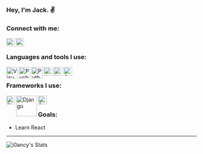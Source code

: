 ### Hey, I'm Jack. ✌

### Connect with me:

[<img align="left" alt="i0ancy.1337 | Reddit" width="22px" src="https://www.flaticon.com/svg/static/icons/svg/1384/1384019.svg" />](https://instagram.com/i0ancy.1337)
[<img align="left" alt="i0ancy.1337 | Email" width="22px" src="https://www.flaticon.com/svg/static/icons/svg/561/561188.svg" />](nothades@protonmail.com)

<br>

### Languages and tools I use:
[<img align="left" alt="Visual Studio Code" width="30px" src="https://upload.wikimedia.org/wikipedia/commons/thumb/9/9a/Visual_Studio_Code_1.35_icon.svg/1024px-Visual_Studio_Code_1.35_icon.svg.png" />](https://code.visualstudio.com)

[<img align="left" alt="Pycharm" width="30px" src="https://upload.wikimedia.org/wikipedia/commons/thumb/a/a1/PyCharm_Logo.svg/1024px-PyCharm_Logo.svg.png" />](https://www.jetbrains.com/pycharm)

[<img align="left" alt="Python" width="30px" src="https://upload.wikimedia.org/wikipedia/commons/thumb/c/c3/Python-logo-notext.svg/1200px-Python-logo-notext.svg.png" />](https://www.python.org)

[<img align="left" alt="JavaScript" width="23px" src="https://upload.wikimedia.org/wikipedia/commons/thumb/d/d4/Javascript-shield.svg/726px-Javascript-shield.svg.png" />](https://www.javascript.com)

[<img align="left" alt="HTML" width="23px" src="https://cdn.worldvectorlogo.com/logos/html-5.svg" />](https://developer.mozilla.org/en-US/docs/Web/HTML)

[<img align="left" alt="CSS" width="23px" src="https://3.bp.blogspot.com/-oRSUw_TmO9o/XIb61m88fcI/AAAAAAAAIq0/vnxl2zzsXEQsnHI2fH4GjKu_ZT0urRo4wCK4BGAYYCw/s1600/icon%2Bcss%2B3.png" />](https://developer.mozilla.org/en-US/docs/Web/CSS)

<br>

### Frameworks I use:
[<img align="left" alt="Flask" width="23px" src="https://seeklogo.com/images/F/flask-logo-44C507ABB7-seeklogo.com.png" />](https://palletsprojects.com/p/flask)

[<img align="left" alt="Django" width="55px" src="https://static.djangoproject.com/img/logos/django-logo-negative.png" />](https://www.djangoproject.com)

[<img align="left" alt="Bootstrap" width="23px" src="https://upload.wikimedia.org/wikipedia/commons/thumb/b/b2/Bootstrap_logo.svg/1024px-Bootstrap_logo.svg.png" />](https://getbootstrap.com)

<br>

### Goals:
- Learn React

---
<img align="left" alt="i0ancy's Stats" src="https://github-readme-stats.vercel.app/api?username=getcake&show_icons=true&hide_border=true&hide=prs,contribs" />
